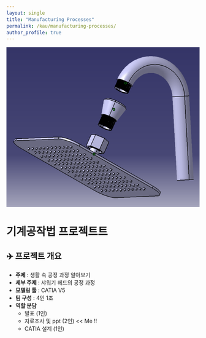 ```yaml
---
layout: single
title: "Manufacturing Processes"
permalink: /kau/manufacturing-processes/
author_profile: true
---
```


![showerhead](/assets/images/kau/manufacturing-processes.png)

# 기계공작법 프로젝트트

## ✈️ 프로젝트 개요 
- **주제** : 생활 속 공정 과정 알아보기 
- **세부 주제** : 샤워기 헤드의 공정 과정  
- **모델링 툴** : CATIA V5
- **팀 구성** : 4인 1조 
- **역할 분담** 
    - 발표 (1인)
    - 자료조사 및 ppt (2인) << Me !!
    - CATIA 설계 (1인)